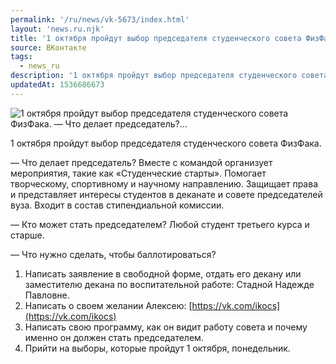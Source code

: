 ```yaml
---
permalink: '/ru/news/vk-5673/index.html'
layout: 'news.ru.njk'
title: '1 октября пройдут выбор председателя студенческого совета ФизФака.  — Что делает председатель?…'
source: ВКонтакте
tags:
  - news_ru
description: '1 октября пройдут выбор председателя студенческого совета ФизФака.  — Что делает председатель?…'
updatedAt: 1536686673
---
```

![1 октября пройдут выбор председателя студенческого совета ФизФака.  — Что делает председатель?…](https://sun9-24.userapi.com/impf/c849028/v849028068/74025/rcsxB2IIqus.jpg?size=1080x1080&quality=96&proxy=1&sign=bff415c4bc296e66d47995ef6d16c3a6&c_uniq_tag=5M9_oEpv8Rk20O5oeBBmlkhbxINnK-ee64MmZ87KFRY&type=album)

1 октября пройдут выбор председателя студенческого совета ФизФака.

— Что делает председатель?
Вместе с командой организует мероприятия, такие как «Студенческие старты». Помогает творческому, спортивному и научному направлению. Защищает права и представляет интересы студентов в деканате и совете председателей вуза. Входит в состав стипендиальной комиссии.

— Кто может стать председателем?
Любой студент третьего курса и старше.

— Что нужно сделать, чтобы баллотироваться?
1. Написать заявление в свободной форме, отдать его декану или заместителю декана по воспитательной работе: Стадной Надежде Павловне.
2. Написать о своем желании Алексею: [https://vk.com/ikocs](https://vk.com/ikocs)
3. Написать свою программу, как он видит работу совета и почему именно он должен стать председателем.
4. Прийти на выборы, которые пройдут 1 октября, понедельник.
